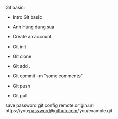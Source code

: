 Git basic:

- Intro Git basic
- Anh Hung dang sua

- Create an account
- Git init

- Git clone
- Git add .
- Git commit -m "some comments"
- Git push

- Git pull

save password
git config remote.origin.url https://you:password@github.com/you/example.git
